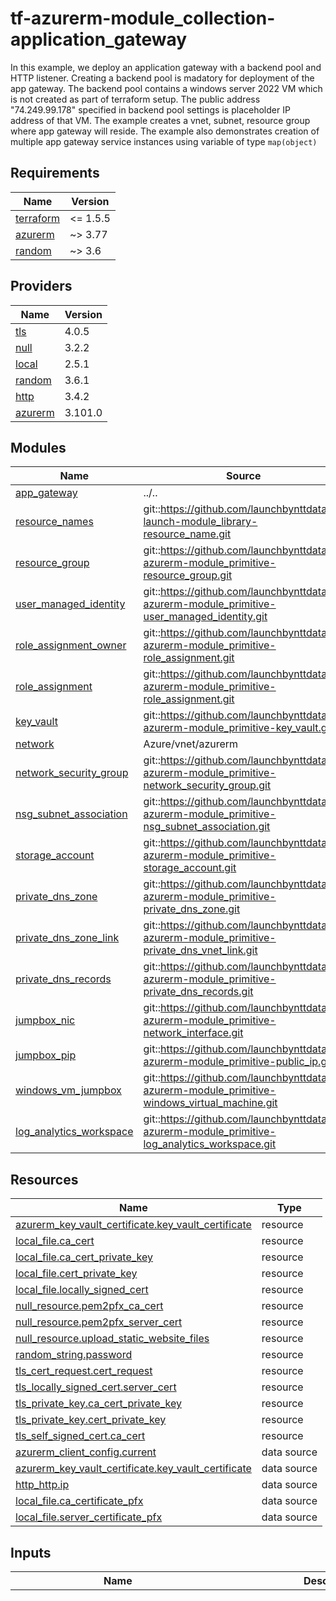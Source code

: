 # tf-azurerm-module_collection-application_gateway
In this example, we deploy an application gateway with a backend pool and HTTP listener. Creating a backend pool is madatory for deployment of the app gateway. The backend pool contains a windows server 2022 VM which is not created as part of terraform setup. The public address "74.249.99.178" specified in backend pool settings is placeholder IP address of that VM. The example creates a vnet, subnet, resource group where app gateway will reside. The example also demonstrates creation of multiple app gateway service instances using variable of type `map(object)`

<!-- BEGINNING OF PRE-COMMIT-TERRAFORM DOCS HOOK -->
## Requirements

| Name | Version |
|------|---------|
| <a name="requirement_terraform"></a> [terraform](#requirement\_terraform) | <= 1.5.5 |
| <a name="requirement_azurerm"></a> [azurerm](#requirement\_azurerm) | ~> 3.77 |
| <a name="requirement_random"></a> [random](#requirement\_random) | ~> 3.6 |

## Providers

| Name | Version |
|------|---------|
| <a name="provider_tls"></a> [tls](#provider\_tls) | 4.0.5 |
| <a name="provider_null"></a> [null](#provider\_null) | 3.2.2 |
| <a name="provider_local"></a> [local](#provider\_local) | 2.5.1 |
| <a name="provider_random"></a> [random](#provider\_random) | 3.6.1 |
| <a name="provider_http"></a> [http](#provider\_http) | 3.4.2 |
| <a name="provider_azurerm"></a> [azurerm](#provider\_azurerm) | 3.101.0 |

## Modules

| Name | Source | Version |
|------|--------|---------|
| <a name="module_app_gateway"></a> [app\_gateway](#module\_app\_gateway) | ../.. | n/a |
| <a name="module_resource_names"></a> [resource\_names](#module\_resource\_names) | git::https://github.com/launchbynttdata/tf-launch-module_library-resource_name.git | 1.0.0 |
| <a name="module_resource_group"></a> [resource\_group](#module\_resource\_group) | git::https://github.com/launchbynttdata/tf-azurerm-module_primitive-resource_group.git | 1.0.0 |
| <a name="module_user_managed_identity"></a> [user\_managed\_identity](#module\_user\_managed\_identity) | git::https://github.com/launchbynttdata/tf-azurerm-module_primitive-user_managed_identity.git | 1.0.0 |
| <a name="module_role_assignment_owner"></a> [role\_assignment\_owner](#module\_role\_assignment\_owner) | git::https://github.com/launchbynttdata/tf-azurerm-module_primitive-role_assignment.git | 1.0.0 |
| <a name="module_role_assignment"></a> [role\_assignment](#module\_role\_assignment) | git::https://github.com/launchbynttdata/tf-azurerm-module_primitive-role_assignment.git | 1.0.0 |
| <a name="module_key_vault"></a> [key\_vault](#module\_key\_vault) | git::https://github.com/launchbynttdata/tf-azurerm-module_primitive-key_vault.git | 2.0.0 |
| <a name="module_network"></a> [network](#module\_network) | Azure/vnet/azurerm | 4.1.0 |
| <a name="module_network_security_group"></a> [network\_security\_group](#module\_network\_security\_group) | git::https://github.com/launchbynttdata/tf-azurerm-module_primitive-network_security_group.git | 1.0.0 |
| <a name="module_nsg_subnet_association"></a> [nsg\_subnet\_association](#module\_nsg\_subnet\_association) | git::https://github.com/launchbynttdata/tf-azurerm-module_primitive-nsg_subnet_association.git | 1.0.0 |
| <a name="module_storage_account"></a> [storage\_account](#module\_storage\_account) | git::https://github.com/launchbynttdata/tf-azurerm-module_primitive-storage_account.git | feature/static-hosting |
| <a name="module_private_dns_zone"></a> [private\_dns\_zone](#module\_private\_dns\_zone) | git::https://github.com/launchbynttdata/tf-azurerm-module_primitive-private_dns_zone.git | 1.0.0 |
| <a name="module_private_dns_zone_link"></a> [private\_dns\_zone\_link](#module\_private\_dns\_zone\_link) | git::https://github.com/launchbynttdata/tf-azurerm-module_primitive-private_dns_vnet_link.git | 1.0.0 |
| <a name="module_private_dns_records"></a> [private\_dns\_records](#module\_private\_dns\_records) | git::https://github.com/launchbynttdata/tf-azurerm-module_primitive-private_dns_records.git | 1.0.0 |
| <a name="module_jumpbox_nic"></a> [jumpbox\_nic](#module\_jumpbox\_nic) | git::https://github.com/launchbynttdata/tf-azurerm-module_primitive-network_interface.git | 1.0.0 |
| <a name="module_jumpbox_pip"></a> [jumpbox\_pip](#module\_jumpbox\_pip) | git::https://github.com/launchbynttdata/tf-azurerm-module_primitive-public_ip.git | 1.0.0 |
| <a name="module_windows_vm_jumpbox"></a> [windows\_vm\_jumpbox](#module\_windows\_vm\_jumpbox) | git::https://github.com/launchbynttdata/tf-azurerm-module_primitive-windows_virtual_machine.git | 1.0.0 |
| <a name="module_log_analytics_workspace"></a> [log\_analytics\_workspace](#module\_log\_analytics\_workspace) | git::https://github.com/launchbynttdata/tf-azurerm-module_primitive-log_analytics_workspace.git | 1.0.0 |

## Resources

| Name | Type |
|------|------|
| [azurerm_key_vault_certificate.key_vault_certificate](https://registry.terraform.io/providers/hashicorp/azurerm/latest/docs/resources/key_vault_certificate) | resource |
| [local_file.ca_cert](https://registry.terraform.io/providers/hashicorp/local/latest/docs/resources/file) | resource |
| [local_file.ca_cert_private_key](https://registry.terraform.io/providers/hashicorp/local/latest/docs/resources/file) | resource |
| [local_file.cert_private_key](https://registry.terraform.io/providers/hashicorp/local/latest/docs/resources/file) | resource |
| [local_file.locally_signed_cert](https://registry.terraform.io/providers/hashicorp/local/latest/docs/resources/file) | resource |
| [null_resource.pem2pfx_ca_cert](https://registry.terraform.io/providers/hashicorp/null/latest/docs/resources/resource) | resource |
| [null_resource.pem2pfx_server_cert](https://registry.terraform.io/providers/hashicorp/null/latest/docs/resources/resource) | resource |
| [null_resource.upload_static_website_files](https://registry.terraform.io/providers/hashicorp/null/latest/docs/resources/resource) | resource |
| [random_string.password](https://registry.terraform.io/providers/hashicorp/random/latest/docs/resources/string) | resource |
| [tls_cert_request.cert_request](https://registry.terraform.io/providers/hashicorp/tls/latest/docs/resources/cert_request) | resource |
| [tls_locally_signed_cert.server_cert](https://registry.terraform.io/providers/hashicorp/tls/latest/docs/resources/locally_signed_cert) | resource |
| [tls_private_key.ca_cert_private_key](https://registry.terraform.io/providers/hashicorp/tls/latest/docs/resources/private_key) | resource |
| [tls_private_key.cert_private_key](https://registry.terraform.io/providers/hashicorp/tls/latest/docs/resources/private_key) | resource |
| [tls_self_signed_cert.ca_cert](https://registry.terraform.io/providers/hashicorp/tls/latest/docs/resources/self_signed_cert) | resource |
| [azurerm_client_config.current](https://registry.terraform.io/providers/hashicorp/azurerm/latest/docs/data-sources/client_config) | data source |
| [azurerm_key_vault_certificate.key_vault_certificate](https://registry.terraform.io/providers/hashicorp/azurerm/latest/docs/data-sources/key_vault_certificate) | data source |
| [http_http.ip](https://registry.terraform.io/providers/hashicorp/http/latest/docs/data-sources/http) | data source |
| [local_file.ca_certificate_pfx](https://registry.terraform.io/providers/hashicorp/local/latest/docs/data-sources/file) | data source |
| [local_file.server_certificate_pfx](https://registry.terraform.io/providers/hashicorp/local/latest/docs/data-sources/file) | data source |

## Inputs

| Name | Description | Type | Default | Required |
|------|-------------|------|---------|:--------:|
| <a name="input_app_gateways"></a> [app\_gateways](#input\_app\_gateways) | Licensed under the Apache License, Version 2.0 (the "License"); you may not use this file except in compliance with the License. You may obtain a copy of the License at  http://www.apache.org/licenses/LICENSE-2.0  Unless required by applicable law or agreed to in writing, software distributed under the License is distributed on an "AS IS" BASIS, WITHOUT WARRANTIES OR CONDITIONS OF ANY KIND, either express or implied. See the License for the specific language governing permissions and limitations under the License. | <pre>map(object({<br>    appgw_backend_http_settings = list(object({<br>      name                                = string<br>      port                                = optional(number, 443)<br>      protocol                            = optional(string, "Https")<br>      path                                = optional(string)<br>      probe_name                          = optional(string)<br>      cookie_based_affinity               = optional(string, "Disabled")<br>      affinity_cookie_name                = optional(string, "ApplicationGatewayAffinity")<br>      request_timeout                     = optional(number, 20)<br>      host_name                           = optional(string)<br>      pick_host_name_from_backend_address = optional(bool, true)<br>      trusted_root_certificate_names      = optional(list(string), [])<br>      authentication_certificate          = optional(string)<br>      connection_draining_timeout_sec     = optional(number)<br>    })),<br>    appgw_backend_pools = optional(list(object({<br>      name         = string<br>      fqdns        = optional(list(string))<br>      ip_addresses = optional(list(string))<br>    }))),<br>    appgw_http_listeners = list(object({<br>      name                           = string<br>      frontend_ip_configuration_name = optional(string)<br>      frontend_port_name             = optional(string)<br>      host_name                      = optional(string)<br>      host_names                     = optional(list(string))<br>      protocol                       = optional(string, "Https")<br>      require_sni                    = optional(bool, false)<br>      ssl_certificate_name           = optional(string)<br>      ssl_profile_name               = optional(string)<br>      firewall_policy_id             = optional(string)<br>      custom_error_configuration = optional(list(object({<br>        status_code           = string<br>        custom_error_page_url = string<br>      })), [])<br>    })),<br>    appgw_routings = list(object({ name = string<br>      rule_type                   = optional(string, "Basic")<br>      http_listener_name          = optional(string)<br>      backend_address_pool_name   = optional(string)<br>      backend_http_settings_name  = optional(string)<br>      url_path_map_name           = optional(string)<br>      redirect_configuration_name = optional(string)<br>      rewrite_rule_set_name       = optional(string)<br>      priority                    = optional(number)<br>    })),<br>    appgw_url_path_map = optional(list(object({<br>      name                                = string<br>      default_backend_address_pool_name   = optional(string)<br>      default_redirect_configuration_name = optional(string)<br>      default_backend_http_settings_name  = optional(string)<br>      default_rewrite_rule_set_name       = optional(string)<br>      path_rules = list(object({<br>        name                        = string<br>        backend_address_pool_name   = optional(string)<br>        backend_http_settings_name  = optional(string)<br>        rewrite_rule_set_name       = optional(string)<br>        redirect_configuration_name = optional(string)<br>        paths                       = optional(list(string), [])<br>      }))<br>    })), []),<br>    trusted_root_certificate_configs = optional(list(object({<br>      name                = string<br>      data                = optional(string)<br>      file_path           = optional(string)<br>      key_vault_secret_id = optional(string)<br>    })), []),<br>    ssl_certificates_configs = optional(list(object({<br>      name                = string<br>      data                = optional(string)<br>      password            = optional(string)<br>      key_vault_secret_id = optional(string)<br>    })), []),<br>    client_name       = string,<br>    environment       = string,<br>    location_short    = optional(string, ""),<br>    stack             = string,<br>    app_gateway_tags  = optional(map(string), {}),<br>    custom_appgw_name = optional(string, ""),<br>    create_subnet     = bool,<br>    appgw_rewrite_rule_set = optional(list(object({<br>      name = string<br>      rewrite_rules = list(object({<br>        name          = string<br>        rule_sequence = string<br>        conditions = optional(list(object({<br>          variable    = string<br>          pattern     = string<br>          ignore_case = optional(bool, false)<br>          negate      = optional(bool, false)<br>          })),<br>        [])<br>        response_header_configurations = optional(list(object({<br>          header_name = string<br>          header_value = string })),<br>        [])<br>        request_header_configurations = optional(list(object({<br>          header_name = string<br>          header_value = string })),<br>        [])<br>        url_reroute = optional(object({<br>          path         = optional(string)<br>          query_string = optional(string)<br>          components   = optional(string)<br>          reroute      = optional(bool)<br>        }))<br>      }))<br>    })), []),<br>    appgw_probes = optional(list(object({<br>      name                                      = string<br>      host                                      = optional(string)<br>      port                                      = optional(number, null)<br>      interval                                  = optional(number, 30)<br>      path                                      = optional(string, "/")<br>      protocol                                  = optional(string, "Https")<br>      timeout                                   = optional(number, 30)<br>      unhealthy_threshold                       = optional(number, 3)<br>      pick_host_name_from_backend_http_settings = optional(bool, false)<br>      minimum_servers                           = optional(number, 0)<br>      match = optional(object(<br>        {<br>          body        = optional(string, "")<br>          status_code = optional(list(string), ["200-399"])<br>      }), {})<br>    })), []),<br>    frontend_port_settings = list(object({<br>      name = string<br>      port = number<br>    }))<br>    autoscaling_parameters = optional(object({<br>      min_capacity = number,<br>      max_capacity = optional(number, 5) }<br>    ), null),<br>    user_assigned_identity_id                  = optional(string, null),<br>    subnet_cidr                                = string,<br>    custom_ip_name                             = optional(string, "")<br>    custom_ip_label                            = optional(string, "")<br>    custom_frontend_ip_configuration_name      = optional(string, "")<br>    appgw_private                              = optional(bool, false)<br>    appgw_private_ip                           = optional(string, "")<br>    custom_frontend_priv_ip_configuration_name = optional(string, "")<br>    ip_allocation_method                       = optional(string, "Static")<br>    ip_sku                                     = optional(string, "Standard")<br>    ip_tags                                    = optional(map(string), {})<br>    ip_ddos_protection_mode                    = optional(string, "Disabled")<br>    ip_ddos_protection_plan_id                 = optional(string, null)<br>    create_nsg                                 = optional(bool, false)<br>    create_nsg_healthprobe_rule                = optional(bool, false)<br>    create_nsg_https_rule                      = optional(bool, false)<br>    custom_nsg_name                            = optional(string, "")<br>    custom_nsr_healthcheck_name                = optional(string, "")<br>    custom_nsr_https_name                      = optional(string, "")<br>    custom_subnet_name                         = optional(string, "")<br>    enable_http2                               = optional(bool, false)<br>    firewall_policy_id                         = optional(string, null)<br>    force_firewall_policy_association          = optional(bool, false)<br>    nsr_https_source_address_prefix            = optional(string, "")<br>    logs_destinations_ids                      = list(string) // Resource id of log analytics workspace or storage account<br>    logs_categories = optional(list(string), ["ApplicationGatewayAccessLog",<br>      "ApplicationGatewayFirewallLog",<br>    "ApplicationGatewayPerformanceLog"])<br>    logs_metrics_categories         = optional(list(string), ["All"])<br>    use_caf_naming                  = optional(bool, false)<br>    custom_diagnostic_settings_name = optional(string, "")<br>    name_prefix                     = optional(string, "")<br>    name_suffix                     = optional(string, "")<br>  }))</pre> | n/a | yes |
| <a name="input_resource_names_map"></a> [resource\_names\_map](#input\_resource\_names\_map) | A map of key to resource\_name that will be used by tf-launch-module\_library-resource\_name to generate resource names | <pre>map(object({<br>    name       = string<br>    max_length = optional(number, 60)<br>  }))</pre> | <pre>{<br>  "app_gateway": {<br>    "max_length": 80,<br>    "name": "appgw"<br>  },<br>  "app_service": {<br>    "max_length": 80,<br>    "name": "appsvc"<br>  },<br>  "network_security_group": {<br>    "max_length": 80,<br>    "name": "nsg"<br>  },<br>  "resource_group": {<br>    "max_length": 90,<br>    "name": "rg"<br>  },<br>  "vnet": {<br>    "max_length": 80,<br>    "name": "vnet"<br>  },<br>  "web_app_images": {<br>    "max_length": 80,<br>    "name": "webapp"<br>  },<br>  "web_app_videos": {<br>    "max_length": 80,<br>    "name": "webapp"<br>  }<br>}</pre> | no |
| <a name="input_environment_number"></a> [environment\_number](#input\_environment\_number) | The environment count for the respective environment. Defaults to 000. Increments in value of 1 | `string` | `"000"` | no |
| <a name="input_resource_number"></a> [resource\_number](#input\_resource\_number) | The resource count for the respective resource. Defaults to 000. Increments in value of 1 | `string` | `"000"` | no |
| <a name="input_logical_product_family"></a> [logical\_product\_family](#input\_logical\_product\_family) | (Required) Name of the product family for which the resource is created.<br>    Example: org\_name, department\_name. | `string` | `"launch"` | no |
| <a name="input_logical_product_service"></a> [logical\_product\_service](#input\_logical\_product\_service) | (Required) Name of the product service for which the resource is created.<br>    For example, backend, frontend, middleware etc. | `string` | `"network"` | no |
| <a name="input_subnet_prefixes"></a> [subnet\_prefixes](#input\_subnet\_prefixes) | (Required) The address prefix to use for the subnet. | `list(string)` | n/a | yes |
| <a name="input_address_space"></a> [address\_space](#input\_address\_space) | (Required)The address space that is used by the virtual network. | `list(string)` | n/a | yes |
| <a name="input_subnet_names"></a> [subnet\_names](#input\_subnet\_names) | (Required) The names of the subnets to be created. | `list(string)` | n/a | yes |
| <a name="input_environment"></a> [environment](#input\_environment) | (Required) Project environment. | `string` | n/a | yes |
| <a name="input_location"></a> [location](#input\_location) | (Required) Azure location. | `string` | n/a | yes |
| <a name="input_vm_name"></a> [vm\_name](#input\_vm\_name) | Name of the virtual machine | `string` | `"example-machine"` | no |
| <a name="input_jumpbox_name"></a> [jumpbox\_name](#input\_jumpbox\_name) | Name of the virtual machine | `string` | `"jumpbox-machine"` | no |
| <a name="input_vm_nic_name"></a> [vm\_nic\_name](#input\_vm\_nic\_name) | Name of the virtual machine | `string` | `"example-nic"` | no |
| <a name="input_jumpbox_nic_name"></a> [jumpbox\_nic\_name](#input\_jumpbox\_nic\_name) | Name of the virtual machine | `string` | `"jumpbox-example-nic"` | no |
| <a name="input_vm_priority"></a> [vm\_priority](#input\_vm\_priority) | Priority of the virtual machine | `string` | `"Regular"` | no |
| <a name="input_eviction_policy"></a> [eviction\_policy](#input\_eviction\_policy) | Eviction policy of the virtual machine | `string` | `"Deallocate"` | no |
| <a name="input_vm_size"></a> [vm\_size](#input\_vm\_size) | Size of the virtual machine | `string` | `"Standard_F2"` | no |
| <a name="input_vm_username"></a> [vm\_username](#input\_vm\_username) | value of the username | `string` | `"adminuser"` | no |
| <a name="input_custom_data"></a> [custom\_data](#input\_custom\_data) | Custom script path that allows to run commands on the virtual machine at the time of provisioning. | `string` | `"scripts/init.sh"` | no |
| <a name="input_admin_ssh_key"></a> [admin\_ssh\_key](#input\_admin\_ssh\_key) | SSH key for the virtual machine | <pre>object({<br>    username        = string<br>    public_key_path = string<br>  })</pre> | <pre>{<br>  "public_key_path": "~/.ssh/id_rsa.pub",<br>  "username": "adminuser"<br>}</pre> | no |
| <a name="input_os_disk"></a> [os\_disk](#input\_os\_disk) | OS disk configuration | <pre>object({<br>    caching              = string<br>    storage_account_type = string<br>  })</pre> | <pre>{<br>  "caching": "ReadWrite",<br>  "storage_account_type": "Standard_LRS"<br>}</pre> | no |
| <a name="input_source_image_reference"></a> [source\_image\_reference](#input\_source\_image\_reference) | Source image reference | <pre>object({<br>    publisher = string<br>    offer     = string<br>    sku       = string<br>    version   = string<br>  })</pre> | <pre>{<br>  "offer": "0001-com-ubuntu-server-jammy",<br>  "publisher": "Canonical",<br>  "sku": "22_04-lts",<br>  "version": "latest"<br>}</pre> | no |
| <a name="input_jumpbox_source_image_reference"></a> [jumpbox\_source\_image\_reference](#input\_jumpbox\_source\_image\_reference) | Source image reference | <pre>object({<br>    publisher = string<br>    offer     = string<br>    sku       = string<br>    version   = string<br>  })</pre> | <pre>{<br>  "offer": "WindowsServer",<br>  "publisher": "MicrosoftWindowsServer",<br>  "sku": "2016-Datacenter",<br>  "version": "latest"<br>}</pre> | no |
| <a name="input_vm_nic_ip_configuration"></a> [vm\_nic\_ip\_configuration](#input\_vm\_nic\_ip\_configuration) | Attributes of the network interface to be created. | <pre>object({<br>    name                          = string<br>    private_ip_address_allocation = string<br>  })</pre> | <pre>{<br>  "name": "internal",<br>  "private_ip_address_allocation": "Dynamic"<br>}</pre> | no |
| <a name="input_jumpbox_vm_nic_ip_configuration"></a> [jumpbox\_vm\_nic\_ip\_configuration](#input\_jumpbox\_vm\_nic\_ip\_configuration) | Attributes of the network interface to be created. | <pre>object({<br>    name                          = string<br>    private_ip_address_allocation = string<br>    subnet_id                     = optional(string)<br>  })</pre> | <pre>{<br>  "name": "jumpbox-internal",<br>  "private_ip_address_allocation": "Dynamic"<br>}</pre> | no |
| <a name="input_security_rules"></a> [security\_rules](#input\_security\_rules) | (Optional) A list of security rules associated with the network security group. | <pre>list(object({<br>    name                                       = string<br>    protocol                                   = string<br>    access                                     = string<br>    priority                                   = number<br>    direction                                  = string<br>    description                                = optional(string)<br>    source_port_range                          = optional(string)<br>    source_port_ranges                         = optional(list(string))<br>    destination_port_range                     = optional(string)<br>    destination_port_ranges                    = optional(list(string))<br>    source_address_prefix                      = optional(string)<br>    source_address_prefixes                    = optional(list(string))<br>    source_application_security_group_ids      = optional(list(string))<br>    destination_address_prefix                 = optional(string)<br>    destination_address_prefixes               = optional(list(string))<br>    destination_application_security_group_ids = optional(list(string))<br>  }))</pre> | `null` | no |
| <a name="input_public_ip_name"></a> [public\_ip\_name](#input\_public\_ip\_name) | Name of the public ip | `string` | `"example-public-ip"` | no |
| <a name="input_public_ip_allocation"></a> [public\_ip\_allocation](#input\_public\_ip\_allocation) | Ip allocation method | `string` | `"Dynamic"` | no |
| <a name="input_public_ip_idle_timeout_in_minutes"></a> [public\_ip\_idle\_timeout\_in\_minutes](#input\_public\_ip\_idle\_timeout\_in\_minutes) | Idle timeout in minutes for the public ip | `number` | `30` | no |
| <a name="input_length"></a> [length](#input\_length) | Admin password generation | `number` | `24` | no |
| <a name="input_number"></a> [number](#input\_number) | n/a | `bool` | `true` | no |
| <a name="input_special"></a> [special](#input\_special) | n/a | `bool` | `false` | no |
| <a name="input_role_assignments"></a> [role\_assignments](#input\_role\_assignments) | Role assignments to be created | <pre>map(object({<br>    role_definition_name = string<br>  }))</pre> | `{}` | no |
| <a name="input_role_assignments_owner"></a> [role\_assignments\_owner](#input\_role\_assignments\_owner) | Role assignments to be created | <pre>map(object({<br>    role_definition_name = string<br>  }))</pre> | `{}` | no |
| <a name="input_enable_rbac_authorization"></a> [enable\_rbac\_authorization](#input\_enable\_rbac\_authorization) | Enable RBAC authorization for the key vault | `bool` | `false` | no |
| <a name="input_network_acls"></a> [network\_acls](#input\_network\_acls) | Network ACLs for the key vault | <pre>object({<br>    bypass                     = string<br>    default_action             = string<br>    ip_rules                   = optional(list(string))<br>    virtual_network_subnet_ids = optional(list(string))<br>  })</pre> | <pre>{<br>  "bypass": "AzureServices",<br>  "default_action": "Allow",<br>  "ip_rules": [],<br>  "virtual_network_subnet_ids": []<br>}</pre> | no |
| <a name="input_public_network_access_enabled"></a> [public\_network\_access\_enabled](#input\_public\_network\_access\_enabled) | (Optional) Whether public network access is allowed for this Key Vault. Defaults to true. | `bool` | `true` | no |
| <a name="input_certificates"></a> [certificates](#input\_certificates) | List of certificates to be imported. If `filepath` is specified then the pfx files should be present in the root of the module (path.root). If `content` is specified then the content of the certificate should be provided in base 64 encoded format. Only one of them should be provided. | <pre>map(object({<br>    contents = optional(string)<br>    filepath = optional(string)<br>    password = string<br>  }))</pre> | `{}` | no |
| <a name="input_algorithm"></a> [algorithm](#input\_algorithm) | Name of the algorithm to use when generating the private key. Currently-supported values are: RSA, ECDSA, ED25519. | `string` | `"RSA"` | no |
| <a name="input_rsa_bits"></a> [rsa\_bits](#input\_rsa\_bits) | Size of the RSA key to create in bits. Defaults to 2048 bits. | `number` | `4096` | no |
| <a name="input_ca_private_key"></a> [ca\_private\_key](#input\_ca\_private\_key) | Name for the Private key for the CA certificate file. | `string` | `"ca_private_key.pem"` | no |
| <a name="input_ca_certificate_attributes"></a> [ca\_certificate\_attributes](#input\_ca\_certificate\_attributes) | Attributes for the CA certificate. | <pre>object({<br>    dns_names         = list(string)<br>    is_ca_certificate = bool<br>    uris              = list(string)<br>    subject = object({<br>      common_name         = string<br>      country             = string<br>      locality            = string<br>      organization        = string<br>      organizational_unit = string<br>      province            = string<br>      postal_code         = string<br>      street_address      = list(string)<br>    })<br>    validity_period_hours = number<br>    allowed_uses          = list(string)<br>  })</pre> | <pre>{<br>  "allowed_uses": [<br>    "key_encipherment",<br>    "digital_signature",<br>    "server_auth",<br>    "cert_signing"<br>  ],<br>  "dns_names": [<br>    "contoso.com"<br>  ],<br>  "is_ca_certificate": true,<br>  "subject": {<br>    "common_name": "example.com",<br>    "country": "US",<br>    "locality": "Canton",<br>    "organization": "ACME Examples, Inc",<br>    "organizational_unit": "IT",<br>    "postal_code": "48187",<br>    "province": "MI",<br>    "street_address": [<br>      "1234",<br>      "Elm St"<br>    ]<br>  },<br>  "uris": [<br>    "https://*.contoso.com"<br>  ],<br>  "validity_period_hours": 1200<br>}</pre> | no |
| <a name="input_cert_private_key"></a> [cert\_private\_key](#input\_cert\_private\_key) | Name for the Private key for the CA certificate file. | `string` | `"cert_private_key.pem"` | no |
| <a name="input_server_certificate_attributes"></a> [server\_certificate\_attributes](#input\_server\_certificate\_attributes) | Attributes for the CA certificate. | <pre>object({<br>    dns_names = list(string)<br>    uris      = list(string)<br>    subject = object({<br>      common_name         = string<br>      country             = string<br>      locality            = string<br>      organization        = string<br>      organizational_unit = string<br>      province            = string<br>      postal_code         = string<br>      street_address      = list(string)<br>    })<br>    validity_period_hours = number<br>    allowed_uses          = list(string)<br>  })</pre> | <pre>{<br>  "allowed_uses": [<br>    "key_encipherment",<br>    "digital_signature",<br>    "server_auth"<br>  ],<br>  "dns_names": [<br>    "apgw.contoso.com",<br>    "apgw",<br>    "localhost",<br>    "myvm",<br>    "*.contoso.com"<br>  ],<br>  "is_ca_certificate": true,<br>  "subject": {<br>    "common_name": "contoso.com",<br>    "country": "US",<br>    "locality": "Canton",<br>    "organization": "ACME Examples, Inc",<br>    "organizational_unit": "IT",<br>    "postal_code": "48188",<br>    "province": "MI",<br>    "street_address": [<br>      "1234",<br>      "Duck St"<br>    ]<br>  },<br>  "uris": [<br>    "https://*.contoso.com"<br>  ],<br>  "validity_period_hours": 12<br>}</pre> | no |
| <a name="input_server_cert"></a> [server\_cert](#input\_server\_cert) | Server certificate name | `string` | `"server_cert.pem"` | no |
| <a name="input_ca_cert"></a> [ca\_cert](#input\_ca\_cert) | CA certificate name | `string` | `"ca_cert.pem"` | no |
| <a name="input_ca_cert_pfx"></a> [ca\_cert\_pfx](#input\_ca\_cert\_pfx) | CA certificate name(pfx format) | `string` | `"ca_cert.pfx"` | no |
| <a name="input_server_cert_pfx"></a> [server\_cert\_pfx](#input\_server\_cert\_pfx) | Server certificate name | `string` | `"server_cert.pfx"` | no |
| <a name="input_chained_cert"></a> [chained\_cert](#input\_chained\_cert) | Chain certificate name | `string` | `"chained_cert.pem"` | no |
| <a name="input_tags"></a> [tags](#input\_tags) | A map of tags to add to the resources created by the module. | `map(string)` | `{}` | no |
| <a name="input_zone_name"></a> [zone\_name](#input\_zone\_name) | variables for private dns zone module | `string` | n/a | yes |
| <a name="input_registration_enabled"></a> [registration\_enabled](#input\_registration\_enabled) | (Optional) Is auto-registration of virtual machine records in the virtual network in the Private DNS zone enabled? Defaults to false. | `bool` | `false` | no |
| <a name="input_a_records"></a> [a\_records](#input\_a\_records) | A list of A records to create | <pre>map(object({<br>    name                = string<br>    resource_group_name = string<br>    zone_name           = string<br>    ttl                 = number<br>    records             = list(string)<br>    tags                = optional(map(string))<br>  }))</pre> | `{}` | no |
| <a name="input_log_analytics_workspace_sku"></a> [log\_analytics\_workspace\_sku](#input\_log\_analytics\_workspace\_sku) | Specifies the SKU of the Log Analytics Workspace. Possible values are Free, PerNode, Premium, Standard, Standalone, Unlimited, CapacityReservation, and PerGB2018 (new SKU as of 2018-04-03). Defaults to PerGB2018. | `string` | `"PerGB2018"` | no |
| <a name="input_log_analytics_workspace_retention_in_days"></a> [log\_analytics\_workspace\_retention\_in\_days](#input\_log\_analytics\_workspace\_retention\_in\_days) | The retention period for the logs in days. | `number` | `30` | no |

## Outputs

| Name | Description |
|------|-------------|
| <a name="output_appgw_backend_address_pool_ids"></a> [appgw\_backend\_address\_pool\_ids](#output\_appgw\_backend\_address\_pool\_ids) | List of backend address pool Ids. |
| <a name="output_appgw_backend_http_settings_ids"></a> [appgw\_backend\_http\_settings\_ids](#output\_appgw\_backend\_http\_settings\_ids) | List of backend HTTP settings Ids. |
| <a name="output_appgw_backend_http_settings_probe_ids"></a> [appgw\_backend\_http\_settings\_probe\_ids](#output\_appgw\_backend\_http\_settings\_probe\_ids) | List of probe Ids from backend HTTP settings. |
| <a name="output_appgw_custom_error_configuration_ids"></a> [appgw\_custom\_error\_configuration\_ids](#output\_appgw\_custom\_error\_configuration\_ids) | List of custom error configuration Ids. |
| <a name="output_appgw_frontend_ip_configuration_ids"></a> [appgw\_frontend\_ip\_configuration\_ids](#output\_appgw\_frontend\_ip\_configuration\_ids) | List of frontend IP configuration Ids. |
| <a name="output_appgw_frontend_port_ids"></a> [appgw\_frontend\_port\_ids](#output\_appgw\_frontend\_port\_ids) | List of frontend port Ids. |
| <a name="output_appgw_gateway_ip_configuration_ids"></a> [appgw\_gateway\_ip\_configuration\_ids](#output\_appgw\_gateway\_ip\_configuration\_ids) | List of IP configuration Ids. |
| <a name="output_appgw_http_listener_frontend_ip_configuration_ids"></a> [appgw\_http\_listener\_frontend\_ip\_configuration\_ids](#output\_appgw\_http\_listener\_frontend\_ip\_configuration\_ids) | List of frontend IP configuration Ids from HTTP listeners. |
| <a name="output_appgw_http_listener_frontend_port_ids"></a> [appgw\_http\_listener\_frontend\_port\_ids](#output\_appgw\_http\_listener\_frontend\_port\_ids) | List of frontend port Ids from HTTP listeners. |
| <a name="output_appgw_http_listener_ids"></a> [appgw\_http\_listener\_ids](#output\_appgw\_http\_listener\_ids) | List of HTTP listener Ids. |
| <a name="output_appgw_id"></a> [appgw\_id](#output\_appgw\_id) | The ID of the Application Gateway. |
| <a name="output_appgw_name"></a> [appgw\_name](#output\_appgw\_name) | The name of the Application Gateway. |
| <a name="output_appgw_nsg_id"></a> [appgw\_nsg\_id](#output\_appgw\_nsg\_id) | The ID of the network security group from the subnet where the Application Gateway is attached. |
| <a name="output_appgw_nsg_name"></a> [appgw\_nsg\_name](#output\_appgw\_nsg\_name) | The name of the network security group from the subnet where the Application Gateway is attached. |
| <a name="output_appgw_public_ip_address"></a> [appgw\_public\_ip\_address](#output\_appgw\_public\_ip\_address) | The public IP address of Application Gateway. |
| <a name="output_appgw_public_ip_domain_name"></a> [appgw\_public\_ip\_domain\_name](#output\_appgw\_public\_ip\_domain\_name) | Domain Name part from FQDN of the A DNS record associated with the public IP. |
| <a name="output_appgw_public_ip_fqdn"></a> [appgw\_public\_ip\_fqdn](#output\_appgw\_public\_ip\_fqdn) | Fully qualified domain name of the A DNS record associated with the public IP. |
| <a name="output_appgw_redirect_configuration_ids"></a> [appgw\_redirect\_configuration\_ids](#output\_appgw\_redirect\_configuration\_ids) | List of redirect configuration Ids. |
| <a name="output_appgw_request_routing_rule_backend_address_pool_ids"></a> [appgw\_request\_routing\_rule\_backend\_address\_pool\_ids](#output\_appgw\_request\_routing\_rule\_backend\_address\_pool\_ids) | List of backend address pool Ids attached to request routing rules. |
| <a name="output_appgw_request_routing_rule_backend_http_settings_ids"></a> [appgw\_request\_routing\_rule\_backend\_http\_settings\_ids](#output\_appgw\_request\_routing\_rule\_backend\_http\_settings\_ids) | List of HTTP settings Ids attached to request routing rules. |
| <a name="output_appgw_request_routing_rule_http_listener_ids"></a> [appgw\_request\_routing\_rule\_http\_listener\_ids](#output\_appgw\_request\_routing\_rule\_http\_listener\_ids) | List of HTTP listener Ids attached to request routing rules. |
| <a name="output_appgw_request_routing_rule_ids"></a> [appgw\_request\_routing\_rule\_ids](#output\_appgw\_request\_routing\_rule\_ids) | List of request routing rules Ids. |
| <a name="output_appgw_request_routing_rule_redirect_configuration_ids"></a> [appgw\_request\_routing\_rule\_redirect\_configuration\_ids](#output\_appgw\_request\_routing\_rule\_redirect\_configuration\_ids) | List of redirect configuration Ids attached to request routing rules. |
| <a name="output_appgw_request_routing_rule_rewrite_rule_set_ids"></a> [appgw\_request\_routing\_rule\_rewrite\_rule\_set\_ids](#output\_appgw\_request\_routing\_rule\_rewrite\_rule\_set\_ids) | List of rewrite rule set Ids attached to request routing rules. |
| <a name="output_appgw_request_routing_rule_url_path_map_ids"></a> [appgw\_request\_routing\_rule\_url\_path\_map\_ids](#output\_appgw\_request\_routing\_rule\_url\_path\_map\_ids) | List of URL path map Ids attached to request routing rules. |
| <a name="output_appgw_ssl_certificate_ids"></a> [appgw\_ssl\_certificate\_ids](#output\_appgw\_ssl\_certificate\_ids) | List of SSL certificate Ids. |
| <a name="output_appgw_subnet_id"></a> [appgw\_subnet\_id](#output\_appgw\_subnet\_id) | The ID of the subnet where the Application Gateway is attached. |
| <a name="output_appgw_subnet_name"></a> [appgw\_subnet\_name](#output\_appgw\_subnet\_name) | The name of the subnet where the Application Gateway is attached. |
| <a name="output_appgw_url_path_map_default_backend_address_pool_ids"></a> [appgw\_url\_path\_map\_default\_backend\_address\_pool\_ids](#output\_appgw\_url\_path\_map\_default\_backend\_address\_pool\_ids) | List of default backend address pool Ids attached to URL path maps. |
| <a name="output_appgw_url_path_map_default_backend_http_settings_ids"></a> [appgw\_url\_path\_map\_default\_backend\_http\_settings\_ids](#output\_appgw\_url\_path\_map\_default\_backend\_http\_settings\_ids) | List of default backend HTTP settings Ids attached to URL path maps. |
| <a name="output_appgw_url_path_map_default_redirect_configuration_ids"></a> [appgw\_url\_path\_map\_default\_redirect\_configuration\_ids](#output\_appgw\_url\_path\_map\_default\_redirect\_configuration\_ids) | List of default redirect configuration Ids attached to URL path maps. |
| <a name="output_appgw_url_path_map_ids"></a> [appgw\_url\_path\_map\_ids](#output\_appgw\_url\_path\_map\_ids) | List of URL path map Ids. |
| <a name="output_resource_group_name"></a> [resource\_group\_name](#output\_resource\_group\_name) | Resource group name |
| <a name="output_password"></a> [password](#output\_password) | Password used for certificate generation, key vault certificate upload and VMs. |
<!-- END OF PRE-COMMIT-TERRAFORM DOCS HOOK -->
